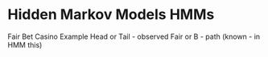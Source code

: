 # Hidden Markov Models HMMs
Fair Bet Casino Example 
Head or Tail - observed
Fair or B - path (known - in HMM this)
<!--stackedit_data:
eyJoaXN0b3J5IjpbLTkzOTY5MTczMSwzNTA4MzE2MjQsLTIwOD
g3NDY2MTIsNzMwOTk4MTE2XX0=
-->